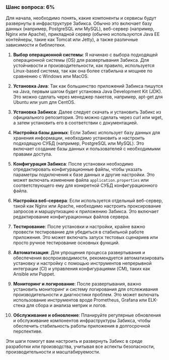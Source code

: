 ### Шанс вопроса: 6%

Для начала, необходимо понять, какие компоненты и сервисы будут развернуты в инфраструктуре Забикса. Обычно это включает базу данных (например, PostgreSQL или MySQL), веб-сервер (например, Nginx или Apache), прикладной сервер (обычно используются Java EE контейнеры, такие как Tomcat или Jetty), а также различные зависимости и библиотеки.

1. **Выбор операционной системы**: Я начинаю с выбора подходящей операционной системы (OS) для развертывания Забикса. Для устойчивости и производительности, как правило, используется Linux-based система, так как она более стабильна и мощнее по сравнению с Windows или MacOS.

2. **Установка Java**: Так как большинство приложений Забикса пишутся на Java, первым шагом будет установка Java Development Kit (JDK). Это можно сделать через менеджер пакетов, например, apt-get для Ubuntu или yum для CentOS.

3. **Установка Забикса**: Далее следует скачать и установить Забикс из официального репозитория. Это можно сделать через curl или wget, а затем установить его в соответствии с документацией.

4. **Настройка базы данных**: Если Забикс использует базу данных для хранения информации, необходимо установить и настроить подходящую СУБД (например, PostgreSQL или MySQL). Это включает создание базы данных и пользователей с необходимыми правами доступа.

5. **Конфигурация Забикса**: После установки необходимо отредактировать конфигурационные файлы, чтобы указать параметры подключения к базе данных и другие настройки. Это может включать изменение файла `application.properties` или соответствующего ему для конкретной СУБД конфигурационного файла.

6. **Настройка веб-сервера**: Если используется отдельный веб-сервер, такой как Nginx или Apache, необходимо настроить проксирование запросов и маршрутизацию к приложению Забикса. Это включает редактирование конфигурационных файлов сервера.

7. **Тестирование**: После установки и настройки, крайне важно провести тестирование для убедиться в стабильной работе приложения. Это может включать запуск тестовых сценариев или просто ручное тестирование основных функций.

8. **Автоматизация**: Для упрощения процесса развертывания и обеспечения воспроизводимости, рекомендуется автоматизировать установку и настройку с помощью инструментов непрерывной интеграции (CI) и управления конфигурациями (CM), таких как Ansible или Puppet.

9. **Мониторинг и логирование**: После развертывания, важно установить мониторинг и систему логирования для отслеживания производительности и диагностики проблем. Это может включать использование инструментов вроде Prometheus, Grafana или ELK-стека для сбора и анализа метрик и логов.

10. **Обслуживание и обновление**: Планируйте регулярные обновления и обслуживание компонентов инфраструктуры Забикса, чтобы обеспечить стабильность работы приложения в долгосрочной перспективе.

Эти шаги помогут вам настроить и развернуть Забикс в среде разработки или производства, учитывая все аспекты безопасности, производительности и масштабируемости.